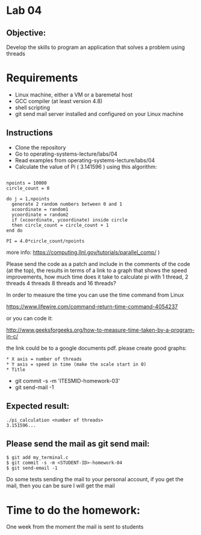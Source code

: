 # Lab 04

## Objective:
Develop the skills to program an application that solves a problem using threads

# Requirements

* Linux machine, either a VM or a baremetal host
* GCC compiler (at least version 4.8)
* shell scripting
* git send mail server installed and configured on your Linux machine

## Instructions

* Clone the repository
* Go to operating-systems-lecture/labs/04
* Read examples from operating-systems-lecture/labs/04
* Calculate the value of Pi ( 3.141596 ) using this algorithm:

```

npoints = 10000
circle_count = 0

do j = 1,npoints
  generate 2 random numbers between 0 and 1
  xcoordinate = random1
  ycoordinate = random2
  if (xcoordinate, ycoordinate) inside circle
  then circle_count = circle_count + 1
end do

PI = 4.0*circle_count/npoints

```

more info: https://computing.llnl.gov/tutorials/parallel_comp/ )

Please send the code as a patch and include in the comments of the code (at
the top), the results in terms of a link to a graph that shows the speed
improvements, how much time does it take to calculate pi with 1 thread, 2
threads 4 threads 8 threads and 16 threads?

In order to measure the time you can use the time command from Linux

https://www.lifewire.com/command-return-time-command-4054237

or you can code it:

http://www.geeksforgeeks.org/how-to-measure-time-taken-by-a-program-in-c/

the link could be to a google documents pdf. please create good graphs:

	* X axis = number of threads
	* Y axis = speed in time (make the scale start in 0)
	* Title

* git commit -s -m 'ITESMID-homework-03'
* git send-mail -1

## Expected result:


```
./pi_calculation <number of threads>
3.151596...
```

## Please send the mail as git send mail:

```
$ git add my_terminal.c
$ git commit -s -m <STUDENT-ID>-homework-04
$ git send-email -1

```
Do some tests sending the mail to your personal account, if you get the mail,
then you can be sure I will get the mail

# Time to do the homework:

One week from the moment the mail is sent to students


